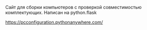 Сайт для сборки компьютеров с проверкой совместимостью комплектующих.
Написан на python.flask

https://pcconfiguration.pythonanywhere.com/
